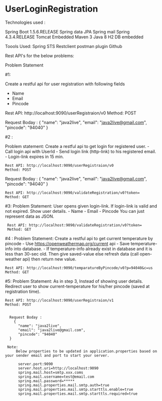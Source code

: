 # UserLoginRegistration

Technologies used :

Spring Boot 1.5.6.RELEASE
Spring data JPA
Spring mail
Spring 4.3.4.RELEASE
Tomcat Embedded 
Maven 3
Java 8
H2 DB embedded

Toools Used:
Spring STS
Restclient
postman plugin
Github


Rest API's for the below problems: 

Problem Statement

#1: 

Create a restful api for user registration with following fields 
  -	Name
  -	Email
  -	Pincode

Rest API: http://localhost:9090/userRegistraion/v0
Method: POST
  
  Request Boday : 
      {
        "name": "java2live",
        "email": "java2live@gmail.com",
        "pincode": "94040"
     }

  #2 :
  
  Problem statement: 
   Create a restful api to get login for registered user. 
        -	Call login api with UserId
        -	Send login link (http-link) to his registered email.
        -	Login-link expires in 15 min.

    Rest API: http://localhost:9090/userRegistraion/v0
    Method: POST
  
  Request Boday : 
      {
        "name": "java2live",
        "email": "java2live@gmail.com",
        "pincode": "94040"
      }
  
    Rest API: http://localhost:9090/validateRegistration/v0?token=
    Method: GET
    
#3:
 Problem Statement:
  User opens given login-link. If login-link is valid and not expired. Show user details.
    -	Name
    -	Email
    -	Pincode
    You can just represent data as JSON.
  
     Rest API: http://localhost:9090/validateRegistration/v0?token=
     Method: GET
    
 #4 :
  Problem Statement: 
  Create a restful api to get current temperature by pincode
      -	Use https://openweathermap.org/current api
      -	Save temperature-info into database.
      -	If temperature-info already exist in database and it is less than 30-sec old. Then give saved-value else refresh data (call open-weather api) then return new value.

    Rest API: http://localhost:9090/temparatureByPincode/v0?p=94040&c=us
    Method: GET
 #5: 
    Problem Statement:
    As in step 3, Instead of showing user details. Redirect user to show current-temperature for his/her pincode (saved at registration time).
    
    Rest API: http://localhost:9090/userRegistraion/v1
    Method: POST
    
  
      Request Boday : 
        {
          "name": "java2live",
          "email": "java2live@gmail.com",
          "pincode": "94040"
      }
      
     Note: 
         Below properties to be updated in application.properties based on your sender email and port to start your server.
         
          server.port:9090
          server.host.uri=http://localhost:9090
          spring.mail.host=smtp.xxx.coms
          spring.mail.username=test@email.com
          spring.mail.password=*****
          spring.mail.properties.mail.smtp.auth=true
          spring.mail.properties.mail.smtp.starttls.enable=true
          spring.mail.properties.mail.smtp.starttls.required=true
